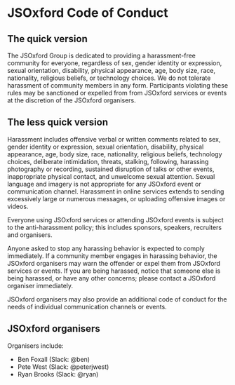 ---
---

# JSOxford Code of Conduct

## The quick version

The JSOxford Group is dedicated to providing a harassment-free community for everyone, regardless of sex, gender identity or expression, sexual orientation, disability, physical appearance, age, body size, race, nationality, religious beliefs, or technology choices. We do not tolerate harassment of community members in any form. Participants violating these rules may be sanctioned or expelled from from JSOxford services or events at the discretion of the JSOxford organisers.

## The less quick version

Harassment includes offensive verbal or written comments related to sex, gender identity or expression, sexual orientation, disability, physical appearance, age, body size, race, nationality, religious beliefs, technology choices, deliberate intimidation, threats, stalking, following, harassing photography or recording, sustained disruption of talks or other events, inappropriate physical contact, and unwelcome sexual attention. Sexual language and imagery is not appropriate for any JSOxford event or communication channel. Harassment in online services extends to sending excessively large or numerous messages, or uploading offensive images or videos.

Everyone using JSOxford services or attending JSOxford events is subject to the anti-harassment policy; this includes sponsors, speakers, recruiters and organisers.

Anyone asked to stop any harassing behavior is expected to comply immediately.
If a community member engages in harassing behavior, the JSOxford organisers may warn the offender or expel them from JSOxford services or events. If you are being harassed, notice that someone else is being harassed, or have any other concerns; please contact a JSOxford organiser immediately.

JSOxford organisers may also provide an additional code of conduct for the needs of individual communication channels or events.

## JSOxford organisers

Organisers include:

- Ben Foxall (Slack: @ben)
- Pete West (Slack: @peterjwest)
- Ryan Brooks (Slack: @ryan)